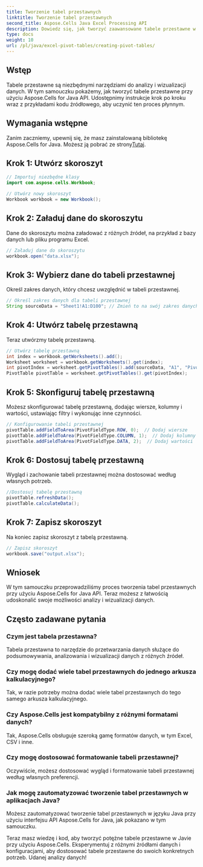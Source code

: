 ```yaml
---
title: Tworzenie tabel przestawnych
linktitle: Tworzenie tabel przestawnych
second_title: Aspose.Cells Java Excel Processing API
description: Dowiedz się, jak tworzyć zaawansowane tabele przestawne w języku Java za pomocą Aspose.Cells, co pozwoli na lepszą analizę i wizualizację danych.
type: docs
weight: 10
url: /pl/java/excel-pivot-tables/creating-pivot-tables/
---
```

## Wstęp
Tabele przestawne są niezbędnymi narzędziami do analizy i wizualizacji danych. W tym samouczku pokażemy, jak tworzyć tabele przestawne przy użyciu Aspose.Cells for Java API. Udostępnimy instrukcje krok po kroku wraz z przykładami kodu źródłowego, aby uczynić ten proces płynnym.

## Wymagania wstępne
Zanim zaczniemy, upewnij się, że masz zainstalowaną bibliotekę Aspose.Cells for Java. Możesz ją pobrać ze strony[Tutaj](https://releases.aspose.com/cells/java/).

## Krok 1: Utwórz skoroszyt
```java
// Importuj niezbędne klasy
import com.aspose.cells.Workbook;

// Utwórz nowy skoroszyt
Workbook workbook = new Workbook();
```

## Krok 2: Załaduj dane do skoroszytu
Dane do skoroszytu można załadować z różnych źródeł, na przykład z bazy danych lub pliku programu Excel.

```java
// Załaduj dane do skoroszytu
workbook.open("data.xlsx");
```

## Krok 3: Wybierz dane do tabeli przestawnej
Określ zakres danych, który chcesz uwzględnić w tabeli przestawnej. 

```java
// Określ zakres danych dla tabeli przestawnej
String sourceData = "Sheet1!A1:D100"; // Zmień to na swój zakres danych
```

## Krok 4: Utwórz tabelę przestawną
Teraz utwórzmy tabelę przestawną.

```java
// Utwórz tabelę przestawną
int index = workbook.getWorksheets().add();
Worksheet worksheet = workbook.getWorksheets().get(index);
int pivotIndex = worksheet.getPivotTables().add(sourceData, "A1", "PivotTable1");
PivotTable pivotTable = worksheet.getPivotTables().get(pivotIndex);
```

## Krok 5: Skonfiguruj tabelę przestawną
Możesz skonfigurować tabelę przestawną, dodając wiersze, kolumny i wartości, ustawiając filtry i wykonując inne czynności.

```java
// Konfigurowanie tabeli przestawnej
pivotTable.addFieldToArea(PivotFieldType.ROW, 0);  // Dodaj wiersze
pivotTable.addFieldToArea(PivotFieldType.COLUMN, 1);  // Dodaj kolumny
pivotTable.addFieldToArea(PivotFieldType.DATA, 2);  // Dodaj wartości
```

## Krok 6: Dostosuj tabelę przestawną
Wygląd i zachowanie tabeli przestawnej można dostosować według własnych potrzeb.

```java
//Dostosuj tabelę przestawną
pivotTable.refreshData();
pivotTable.calculateData();
```

## Krok 7: Zapisz skoroszyt
Na koniec zapisz skoroszyt z tabelą przestawną.

```java
// Zapisz skoroszyt
workbook.save("output.xlsx");
```

## Wniosek
W tym samouczku przeprowadziliśmy proces tworzenia tabel przestawnych przy użyciu Aspose.Cells for Java API. Teraz możesz z łatwością udoskonalić swoje możliwości analizy i wizualizacji danych.

## Często zadawane pytania
### Czym jest tabela przestawna?
   Tabela przestawna to narzędzie do przetwarzania danych służące do podsumowywania, analizowania i wizualizacji danych z różnych źródeł.

### Czy mogę dodać wiele tabel przestawnych do jednego arkusza kalkulacyjnego?
   Tak, w razie potrzeby można dodać wiele tabel przestawnych do tego samego arkusza kalkulacyjnego.

### Czy Aspose.Cells jest kompatybilny z różnymi formatami danych?
   Tak, Aspose.Cells obsługuje szeroką gamę formatów danych, w tym Excel, CSV i inne.

### Czy mogę dostosować formatowanie tabeli przestawnej?
   Oczywiście, możesz dostosować wygląd i formatowanie tabeli przestawnej według własnych preferencji.

### Jak mogę zautomatyzować tworzenie tabel przestawnych w aplikacjach Java?
   Możesz zautomatyzować tworzenie tabel przestawnych w języku Java przy użyciu interfejsu API Aspose.Cells for Java, jak pokazano w tym samouczku.

Teraz masz wiedzę i kod, aby tworzyć potężne tabele przestawne w Javie przy użyciu Aspose.Cells. Eksperymentuj z różnymi źródłami danych i konfiguracjami, aby dostosować tabele przestawne do swoich konkretnych potrzeb. Udanej analizy danych!